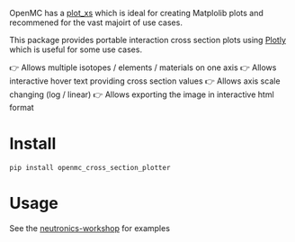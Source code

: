 
OpenMC has a [plot_xs](https://docs.openmc.org/en/stable/pythonapi/generated/openmc.plot_xs.html) which is ideal for creating Matplolib plots and recommened for the vast majoirt of use cases.

This package provides portable interaction cross section plots using [Plotly](https://plotly.com) which is useful for some use cases.

:point_right: Allows multiple isotopes / elements / materials on one axis
:point_right: Allows interactive hover text providing cross section values
:point_right: Allows axis scale changing (log / linear)
:point_right: Allows exporting the image in interactive html format

# Install

```
pip install openmc_cross_section_plotter
```

# Usage

See the [neutronics-workshop](https://github.com/fusion-energy/neutronics-workshop/tree/main/tasks/task_01_cross_sections) for examples
